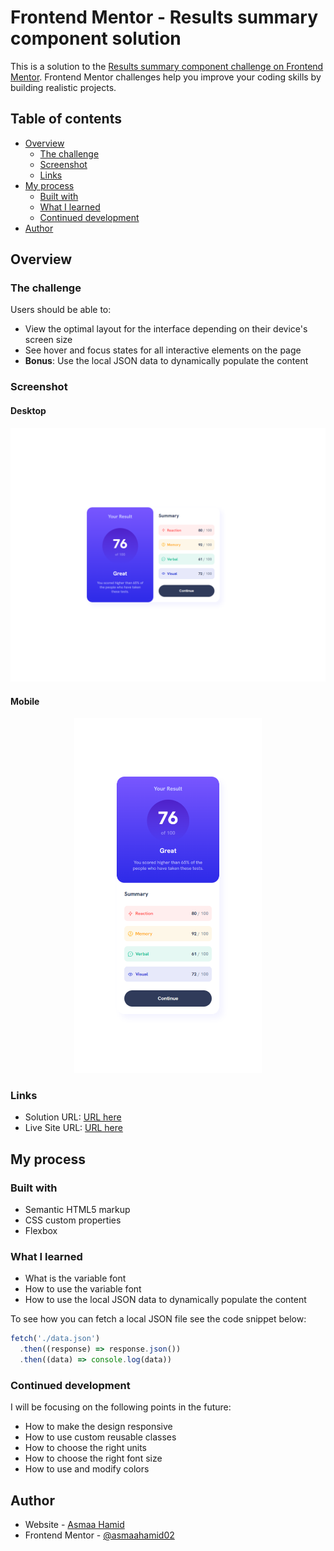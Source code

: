 # Frontend Mentor - Results summary component solution

This is a solution to the [Results summary component challenge on Frontend Mentor](https://www.frontendmentor.io/challenges/results-summary-component-CE_K6s0maV). Frontend Mentor challenges help you improve your coding skills by building realistic projects.

## Table of contents

- [Overview](#overview)
  - [The challenge](#the-challenge)
  - [Screenshot](#screenshot)
  - [Links](#links)
- [My process](#my-process)
  - [Built with](#built-with)
  - [What I learned](#what-i-learned)
  - [Continued development](#continued-development)
- [Author](#author)

## Overview

### The challenge

Users should be able to:

- View the optimal layout for the interface depending on their device's screen size
- See hover and focus states for all interactive elements on the page
- **Bonus**: Use the local JSON data to dynamically populate the content

### Screenshot

#### Desktop

<p align="center">
<img src="./readme/wide-screen.png" alt="wide screen" width="600"/>

#### Mobile

</p>
<p align="center">
<img src="./readme/small-screen.png" alt="small screen" width="300"/>
</p>

### Links

- Solution URL: [URL here](https://github.com/asmaahamid02/results-summary-component)
- Live Site URL: [URL here](https://asmaahamid02.github.io/results-summary-component/)

## My process

### Built with

- Semantic HTML5 markup
- CSS custom properties
- Flexbox

### What I learned

- What is the variable font
- How to use the variable font
- How to use the local JSON data to dynamically populate the content

To see how you can fetch a local JSON file see the code snippet below:

```js
fetch('./data.json')
  .then((response) => response.json())
  .then((data) => console.log(data))
```

### Continued development

I will be focusing on the following points in the future:

- How to make the design responsive
- How to use custom reusable classes
- How to choose the right units
- How to choose the right font size
- How to use and modify colors

## Author

- Website - [Asmaa Hamid](https://linktr.ee/asmaahamid02)
- Frontend Mentor - [@asmaahamid02](https://www.frontendmentor.io/profile/asmaahamid02)

